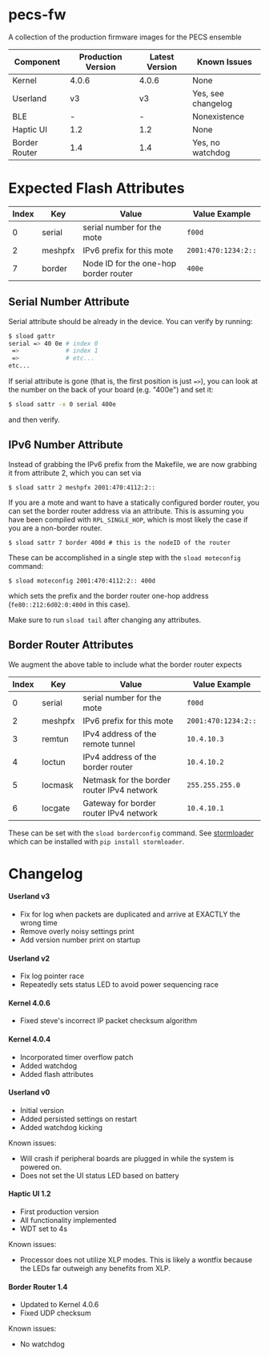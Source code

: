 # pecs-fw
A collection of the production firmware images for the PECS ensemble

Component     | Production Version | Latest Version | Known Issues
--------------|--------------------|----------------|-------------------
Kernel        | 4.0.6              | 4.0.6          | None
Userland      | v3                 | v3             | Yes, see changelog
BLE           | -                  | -              | Nonexistence
Haptic UI     | 1.2                | 1.2            | None
Border Router | 1.4                | 1.4            | Yes, no watchdog

# Expected Flash Attributes

Index | Key         | Value                             | Value Example
------|-------------|-----------------------------------|--------------
0     | serial      | serial number for the mote        | `f00d`
2     | meshpfx     | IPv6 prefix for this mote         | `2001:470:1234:2::`
7     | border      | Node ID for the one-hop border router | `400e`

## Serial Number Attribute

Serial attribute should be already in the device. You can verify by running:
```bash
$ sload gattr
serial => 40 0e # index 0
 =>             # index 1
 =>             # etc...
etc...
```

If serial attribute is gone (that is, the first position is just ` => `), you can look
at the number on the back of your board (e.g. "400e") and set it:

```bash
$ sload sattr -x 0 serial 400e
```

and then verify.

## IPv6 Number Attribute

Instead of grabbing the IPv6 prefix from the Makefile, we are now grabbing it from attribute 2,
which you can set via

```
$ sload sattr 2 meshpfx 2001:470:4112:2::
```

If you are a mote and want to have a statically configured border router, you can set the border
router address via an attribute. This is assuming you have been compiled with `RPL_SINGLE_HOP`,
which is most likely the case if you are a non-border router.

```
$ sload sattr 7 border 400d # this is the nodeID of the router
```

These can be accomplished in a single step with the `sload moteconfig` command:

```
$ sload moteconfig 2001:470:4112:2:: 400d
```

which sets the prefix and the border router one-hop address (`fe80::212:6d02:0:400d` in this case).

Make sure to run `sload tail` after changing any attributes.

## Border Router Attributes

We augment the above table to include what the border router expects

Index | Key         | Value                             | Value Example
------|-------------|-----------------------------------|--------------
0     | serial      | serial number for the mote        | `f00d`
2     | meshpfx     | IPv6 prefix for this mote         | `2001:470:1234:2::`
3     | remtun      | IPv4 address of the remote tunnel | `10.4.10.3`
4     | loctun      | IPv4 address of the border router | `10.4.10.2`
5     | locmask     | Netmask for the border router IPv4 network | `255.255.255.0`
6     | locgate     | Gateway for border router IPv4 network    | `10.4.10.1`

These can be set with the `sload borderconfig` command. See [stormloader](https://github.com/SoftwareDefinedBuildings/stormloader)
which can be installed with `pip install stormloader`.


# Changelog

#### Userland v3
 - Fix for log when packets are duplicated and arrive at EXACTLY the wrong time
 - Remove overly noisy settings print
 - Add version number print on startup

#### Userland v2
 - Fix log pointer race
 - Repeatedly sets status LED to avoid power sequencing race

#### Kernel 4.0.6
 - Fixed steve's incorrect IP packet checksum algorithm
 
#### Kernel 4.0.4
 - Incorporated timer overflow patch
 - Added watchdog
 - Added flash attributes

#### Userland v0
 - Initial version
 - Added persisted settings on restart
 - Added watchdog kicking

Known issues:

 - Will crash if peripheral boards are plugged in while the system is powered on.
 - Does not set the UI status LED based on battery

#### Haptic UI 1.2
 - First production version
 - All functionality implemented
 - WDT set to 4s

Known issues:

 - Processor does not utilize XLP modes. This is likely a wontfix because the LEDs far outweigh any benefits from XLP.


#### Border Router 1.4
 - Updated to Kernel 4.0.6
 - Fixed UDP checksum

Known issues:
 - No watchdog
